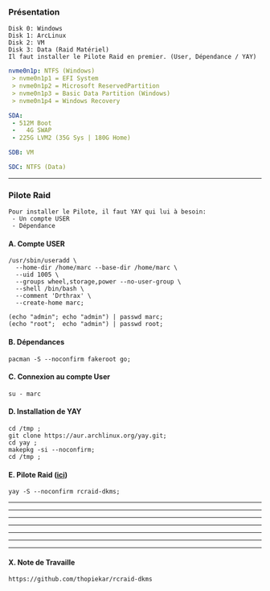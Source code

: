 ### Présentation
```
Disk 0: Windows
Disk 1: ArcLinux
Disk 2: VM
Disk 3: Data (Raid Matériel)
Il faut installer le Pilote Raid en premier. (User, Dépendance / YAY)
```

```YAML
nvme0n1p: NTFS (Windows)
 > nvme0n1p1 = EFI System
 > nvme0n1p2 = Microsoft ReservedPartition
 > nvme0n1p3 = Basic Data Partition (Windows)
 > nvme0n1p4 = Windows Recovery

SDA:
 - 512M Boot
 -   4G SWAP
 - 225G LVM2 (35G Sys | 180G Home)

SDB: VM

SDC: NTFS (Data)
```

------------------------------------------------------------------------------------------

### Pilote Raid
```
Pour installer le Pilote, il faut YAY qui lui à besoin:
 - Un compte USER
 - Dépendance
```

#### A. Compte USER
```
/usr/sbin/useradd \
  --home-dir /home/marc --base-dir /home/marc \
  --uid 1005 \
  --groups wheel,storage,power --no-user-group \
  --shell /bin/bash \
  --comment 'Drthrax' \
  --create-home marc;

(echo "admin"; echo "admin") | passwd marc;
(echo "root";  echo "admin") | passwd root;
```

#### B. Dépendances
```
pacman -S --noconfirm fakeroot go;
```

#### C. Connexion au compte User
```
su - marc
```

#### D. Installation de YAY
```
cd /tmp ;
git clone https://aur.archlinux.org/yay.git;
cd yay ;
makepkg -si --noconfirm;
cd /tmp ;
```

#### E. Pilote Raid ([ici](https://aur.archlinux.org/packages/rcraid-dkms/))
```
yay -S --noconfirm rcraid-dkms;
```

------------------------------------------------------------------------------------------

------------------------------------------------------------------------------------------

------------------------------------------------------------------------------------------

------------------------------------------------------------------------------------------

------------------------------------------------------------------------------------------

------------------------------------------------------------------------------------------

------------------------------------------------------------------------------------------

#### X. Note de Travaille

```
https://github.com/thopiekar/rcraid-dkms
```
